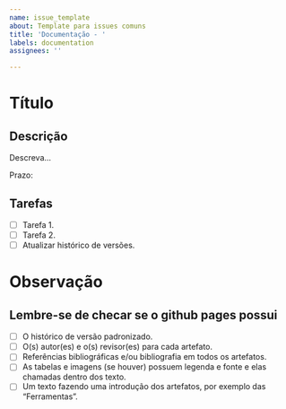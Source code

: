 ```yaml
---
name: issue_template
about: Template para issues comuns
title: 'Documentação - '
labels: documentation
assignees: ''

---
```


# Título

## Descrição

Descreva...

Prazo:

## Tarefas

- [ ] Tarefa 1.
- [ ] Tarefa 2.
- [ ] Atualizar histórico de versões.

# Observação

## Lembre-se de checar se o github pages possui

- [ ] O histórico de versão padronizado.
- [ ] O(s) autor(es) e o(s) revisor(es) para cada artefato.
- [ ] Referências bibliográficas e/ou bibliografia em todos os artefatos.
- [ ] As tabelas e imagens  (se houver) possuem legenda e fonte e elas chamadas dentro dos texto.
- [ ] Um texto fazendo uma introdução dos artefatos, por exemplo das “Ferramentas”.
